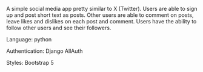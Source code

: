 A simple social media app pretty similar to X (Twitter). 
Users are able to sign up and post short text as posts. Other users are able to comment on posts, leave likes and dislikes on each post and comment. 
Users have the ability to follow other users and see their followers. 

Language: python

Authentication: Django AllAuth

Styles: Bootstrap 5
